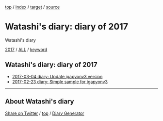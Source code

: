 [top](../index.html) / [index](index.html) / [target](https://igapyon.github.io/mydiary/2017/index.html) / [source](https://github.com/igapyon/mydiary/blob/master/2017/index.src.md) 

Watashi's diary: diary of 2017
=====================================================================================================
Watashi's diary

[2017](index.html)
/ [ALL](../idxall.html)
 / [keyword](../keyword/index.html)

## Watashi's diary: diary of 2017

* [2017-03-04 diary: Update igapyonv3 version](ig170304.html)
* [2017-02-23 diary: Simple sample for igapyonv3](ig170223.html)


----------------------------------------------------------------------------------------------------

## About Watashi's diary

[Share on Twitter](https://twitter.com/intent/tweet?hashtags=igapyon%2Cdiary%2C%E3%81%84%E3%81%8C%E3%81%B4%E3%82%87%E3%82%93&text=Watashi%27s+diary%3A+diary+of+2017&url=https%3A%2F%2Figapyon.github.io%2Fmydiary%2F2017%2Findex.html) / [top](../index.html) / [Diary Generator](https://github.com/igapyon/igapyonv3)

